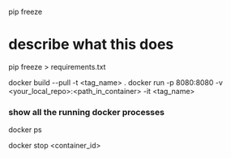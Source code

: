 pip freeze
# describe what this does
pip freeze > requirements.txt


docker build --pull -t <tag_name> .
docker run -p 8080:8080 -v <your_local_repo>:<path_in_container> -it <tag_name>

### show all the running docker processes
docker ps

docker stop <container_id>


